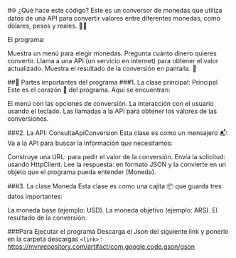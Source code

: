 #🌐 ¿Qué hace este código?
Este es un conversor de monedas que utiliza datos de una API para convertir valores entre diferentes monedas, como dólares, pesos y reales. 🏦💱

El programa:

Muestra un menú para elegir monedas.
Pregunta cuánto dinero quieres convertir.
Llama a una API (un servicio en internet) para obtener el valor actualizado.
Muestra el resultado de la conversión en pantalla. 🎉

##📖 Partes importantes del programa
###1. La clase principal: Principal
Este es el corazón 💖 del programa. Aquí se encuentran:

El menú con las opciones de conversión.
La interacción con el usuario usando el teclado.
Las llamadas a la API para obtener los valores de las conversiones.

###2. La API: ConsultaApiConversion
Esta clase es como un mensajero 📬. Va a la API para buscar la información que necesitamos:

Construye una URL: para pedir el valor de la conversión.
Envía la solicitud: usando HttpClient.
Lee la respuesta: en formato JSON y la convierte en un objeto que el programa pueda entender (Moneda).

###3. La clase Moneda
Esta clase es como una cajita 📦 que guarda tres datos importantes:

La moneda base (ejemplo: USD).
La moneda objetivo (ejemplo: ARS).
El resultado de la conversión.

###Para Ejecutar el programa
Descarga el Json del siguiente link y ponerlo en la carpeta descargas
`<link>` : https://mvnrepository.com/artifact/com.google.code.gson/gson
